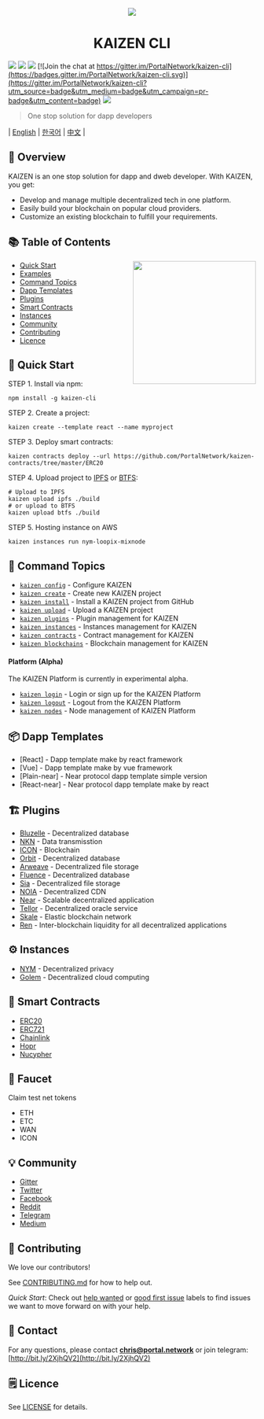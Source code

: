 <p align=center>
<img src="./assets/title.png">
</p>

<p align=center>
<h1 align=center>KAIZEN CLI</h1>
</p>

<a target="_blank" href="https://travis-ci.org/PortalNetwork/kaizen-cli" title="CircleCI"><img src="https://travis-ci.org/PortalNetwork/kaizen-cli.svg?branch=master"></a>
<a target="_blank" href="https://github.com/PortalNetwork/kaizen-cli/pulls" title="PRs Welcome"><img src="https://img.shields.io/badge/PRs-welcome-blue.svg"></a>
<a href="#"><img src="https://img.shields.io/hackage-deps/v/lens.svg"/></a>
[![Join the chat at https://gitter.im/PortalNetwork/kaizen-cli](https://badges.gitter.im/PortalNetwork/kaizen-cli.svg)](https://gitter.im/PortalNetwork/kaizen-cli?utm_source=badge&utm_medium=badge&utm_campaign=pr-badge&utm_content=badge)
<a target="_blank" href="#"><img src="https://img.shields.io/github/license/mashape/apistatus.svg"/></a>

> One stop solution for dapp developers

| [English](./README.md) | [한국어](./README_KR.md) | [中文](./README_ZH.md) |

## 🚀 Overview
KAIZEN is an one stop solution for dapp and dweb developer. With KAIZEN, you get:

- Develop and manage multiple decentralized tech in one platform.
- Easily build your blockchain on popular cloud providers.
- Customize an existing blockchain to fulfill your requirements.

## 📚 Table of Contents

<img align="right" width="250" src="https://kaizen.portal.network/images/demo.png"/>

- [Quick Start](#quick-start)
- [Examples](https://github.com/PortalNetwork/kaizen-examples)
- [Command Topics](#command-topics)
- [Dapp Templates](#dapp-templates)
- [Plugins](#plugins)
- [Smart Contracts](#smart-contracts)
- [Instances](#instances)
- [Community](#community)
- [Contributing](#contributing)
- [Licence](#licence)

## <a name="quick-start"></a>🚀 Quick Start
STEP 1. Install via npm:
```
npm install -g kaizen-cli 
```

STEP 2. Create a project:
```
kaizen create --template react --name myproject
```

STEP 3. Deploy smart contracts:
```
kaizen contracts deploy --url https://github.com/PortalNetwork/kaizen-contracts/tree/master/ERC20
```

STEP 4. Upload project to [IPFS](https://ipfs.io) or [BTFS](https://www.bittorrent.com/btfs/):
```
# Upload to IPFS
kaizen upload ipfs ./build
# or upload to BTFS
kaizen upload btfs ./build
```

STEP 5. Hosting instance on AWS
```
kaizen instances run nym-loopix-mixnode
```

## <a name="command-topics"></a>🔨 Command Topics

- [`kaizen config`](commands/config.md) - Configure KAIZEN
- [`kaizen create`](commands/create.md) - Create new KAIZEN project
- [`kaizen install`](commands/install.md) - Install a KAIZEN project from GitHub
- [`kaizen upload`](commands/upload.md) - Upload a KAIZEN project
- [`kaizen plugins`](commands/plugins.md) - Plugin management for KAIZEN 
- [`kaizen instances`](commands/instances.md) - Instances management for KAIZEN
- [`kaizen contracts`](commands/contracts.md) - Contract management for KAIZEN
- [`kaizen blockchains`](commands/blockchains.md) - Blockchain management for KAIZEN

#### Platform (Alpha)
The KAIZEN Platform is currently in experimental alpha.
- [`kaizen login`](commands/login.md) - Login or sign up for the KAIZEN Platform
- [`kaizen logout`](commands/logout.md) - Logout from the KAIZEN Platform
- [`kaizen nodes`](commands/nodes.md) - Node management of KAIZEN Platform

## <a name="dapp-templates"></a>📦 Dapp Templates
- [React] - Dapp template make by react framework
- [Vue] - Dapp template make by vue framework
- [Plain-near] - Near protocol dapp template simple version
- [React-near] - Near protocol dapp template make by react

## <a name="plugins"></a>🏗 Plugins
- [Bluzelle](https://www.npmjs.com/package/bluzelle) - Decentralized database
- [NKN](https://www.npmjs.com/package/nkn-client) - Data transmisstion
- [ICON](https://www.npmjs.com/package/icon-sdk-js) - Blockchain
- [Orbit](https://www.npmjs.com/package/orbit-db) - Decentralized database
- [Arweave](https://www.npmjs.com/package/arweave) - Decentralized file storage
- [Fluence](https://www.npmjs.com/package/fluence) - Decentralized database
- [Sia](https://sia.tech/) - Decentralized file storage
- [NOIA](http://noia.network/) - Decentralized CDN
- [Near](https://nearprotocol.com/) - Scalable decentralized application
- [Tellor](https://tellor.io/) - Decentralized oracle service
- [Skale](https://skale.network/) - Elastic blockchain network
- [Ren](https://renproject.io/) - Inter-blockchain liquidity for all decentralized applications

## <a name="instances"></a>⚙️ Instances
- [NYM](http://nymtech.net/) - Decentralized privacy
- [Golem](https://golem.network/) - Decentralized cloud computing

## <a name="smart-contracts"></a>📑 Smart Contracts
- [ERC20](https://github.com/PortalNetwork/kaizen-contracts/tree/master/ERC20) 
- [ERC721](https://github.com/PortalNetwork/kaizen-contracts/tree/master/ERC721)
- [Chainlink](https://github.com/PortalNetwork/kaizen-contracts/tree/master/Chainlink)
- [Hopr](https://github.com/PortalNetwork/kaizen-contracts/tree/master/Hopr)
- [Nucypher](https://github.com/PortalNetwork/kaizen-contracts/tree/master/Nucypher)

## <a name="faucet"></a>🚰 Faucet
Claim test net tokens
- ETH
- ETC
- WAN
- ICON

## <a name="community"></a>💡 Community
- [Gitter](https://gitter.im/PortalNetwork/kaizen-cli)
- [Twitter](https://twitter.com/itisportal)
- [Facebook](https://www.facebook.com/portalnetworkofficial)
- [Reddit](https://www.reddit.com/r/portalnetwork)
- [Telegram](https://t.me/portalnetworkofficial)
- [Medium](https://medium.com/portalnetworkofficial)

## <a name="contributing"></a>📣 Contributing
We love our contributors!  

See [CONTRIBUTING.md](./CONTRIBUTING.md) for how to help out.

*Quick Start*: Check out [help wanted](https://github.com/PortalNetwork/kaizen-cli/labels/help%20wanted) or [good first issue](https://github.com/PortalNetwork/kaizen-cli/labels/good%20first%20issue) labels to find issues we want to move forward on with your help.

## <a name="contact"></a>📧 Contact
For any questions, please contact **chris@portal.network** or join telegram: [http://bit.ly/2XjhQV2](http://bit.ly/2XjhQV2)

## <a name="licence"></a>🗒 Licence
See [LICENSE](./LICENSE) for details.
